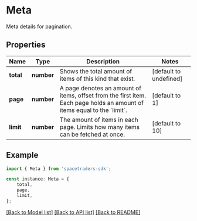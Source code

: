 # Meta

Meta details for pagination.

## Properties

Name | Type | Description | Notes
------------ | ------------- | ------------- | -------------
**total** | **number** | Shows the total amount of items of this kind that exist. | [default to undefined]
**page** | **number** | A page denotes an amount of items, offset from the first item. Each page holds an amount of items equal to the &#x60;limit&#x60;. | [default to 1]
**limit** | **number** | The amount of items in each page. Limits how many items can be fetched at once. | [default to 10]

## Example

```typescript
import { Meta } from 'spacetraders-sdk';

const instance: Meta = {
    total,
    page,
    limit,
};
```

[[Back to Model list]](../README.md#documentation-for-models) [[Back to API list]](../README.md#documentation-for-api-endpoints) [[Back to README]](../README.md)

